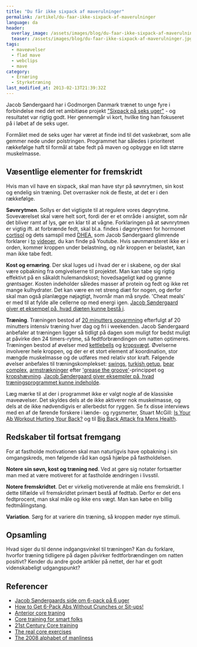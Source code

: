 ```yaml
---
title: "Du får ikke sixpack af maverulninger"
permalink: /artikel/du-faar-ikke-sixpack-af-maverulninger
language: da
header:
  overlay_image: /assets/images/blog/du-faar-ikke-sixpack-af-maverulninger.jpg
  teaser: /assets/images/blog/du-faar-ikke-sixpack-af-maverulninger.jpg
tags:
  - maveøvelser
  - flad mave
  - webclips
  - mave
category:
  - Ernæring
  - Styrketræning
last_modified_at: 2013-02-13T21:39:32Z
---
```


Jacob Søndergaard har i Godmorgen Danmark trænet to unge fyre i forbindelse med det ret ambitiøse projekt ["Sixpack på seks uger"](http://www.jacobsondergaard.dk/sixpack-pa-6-uger/) - og resultatet var rigtig godt. Her gennemgår vi kort, hvilke ting han fokuseret på i løbet af de seks uger.

Formålet med de seks uger har været at finde ind til det vaskebræt, som alle gemmer nede under polstringen. Programmet har således i prioriteret rækkefølge haft til formål at tabe fedt på maven og opbygge en lidt større muskelmasse.

Væsentlige elementer for fremskridt
-----------------------------------

Hvis man vil have en sixpack, skal man have styr på søvnrytmen, sin kost og endelig sin træning. Det overrasker nok de fleste, at det er i den rækkefølge.

**Søvnrytmen**. Sollys er det vigtigste til at regulere vores døgnrytme. Soveværelset skal være helt sort, fordi der er et område i ansigtet, som når det bliver ramt af lys, gør en klar til at vågne. Forklaringen på at søvnrytmen er vigtig ift. at forbrænde fedt, skal bl.a. findes i døgnrytmen for hormonet [cortisol](http://www.jacobsondergaard.dk/2011/07/11/sixpack-pa-6-uger-dag-1-kom-sovende-til-en-sixpack/) og dets samspil med [DHEA](http://www.jacobsondergaard.dk/2011/07/14/kom-sovende-til-en-sixpack-del-2/), som Jacob Søndergaard glimrende forklarer i [to](http://www.jacobsondergaard.dk/2011/07/11/sixpack-pa-6-uger-dag-1-kom-sovende-til-en-sixpack/) [videoer](http://www.jacobsondergaard.dk/2011/07/14/kom-sovende-til-en-sixpack-del-2/), du kan finde på Youtube. Hvis søvnmønsteret ikke er i orden, kommer kroppen under belastning, og når kroppen er belastet, kan man ikke tabe fedt.

**Kost og ernæring**. Der skal luges ud i hvad der er i skabene, og der skal være opbakning fra omgivelserne til projektet. Man kan tabe sig rigtig effektivt på en såkaldt hulemandskost; hovedsageligt kød og grønne grøntsager. Kosten indeholder således masser af protein og fedt og ikke ret mange kulhydrater. Det kan være en ret streng diæt for nogen, og derfor skal man også planlægge nøjagtigt, hvornår man må snyde. 'Cheat meals' er med til at fylde alle cellerne op med energi igen. [Jacob Søndergaard giver et eksempel på, hvad diæten kunne bestå i](http://www.jacobsondergaard.dk/sixpack-pa-6-uger/ernaering/).

**Træning**. Træningen bestod af [20 minutters opvarmning](http://www.jacobsondergaard.dk/sixpack-pa-6-uger/traening/opvarmning/) efterfulgt af 20 minutters intensiv træning hver dag og fri i weekenden. Jacob Søndergaard anbefaler at træningen ligger så tidligt på dagen som muligt for bedst muligt at påvirke den 24 timers-rytme, så fedtforbrændingen om natten optimeres. Træningen bestod af øvelser med [kettlebells](/artikel/hvordan-traener-man-med-kettlebells) og [kropsvægt](/artikel/traening-med-kropsvaegt). Øvelserne involverer hele kroppen, og der er et stort element af koordination, stor mængde muskelmasse og de udføres med relativ stor kraft. Følgende øvelser anbefales til træningskomplekset: [swings](/oevelse/tohaandssving), [turkish getup](/oevelse/turkish-getup), [bear complex](http://www.jacobsondergaard.dk/2011/07/27/kettlebell-bear-complex-tip-1/), [armstrækninger](/oevelse/armstraekker) efter ['grease the groove'](/artikel/jeg-vil-tage-mange-armstraekninger)-princippet og [kropshævning](/oevelse/pullup). [Jacob Søndergaard giver eksempler på, hvad træningsprogrammet kunne indeholde](http://www.jacobsondergaard.dk/sixpack-pa-6-uger/traening/video-af-getups-swings/).

Læg mærke til at der i programmet ikke er valgt nogle af de klassiske maveøvelser. Det skyldes dels at de ikke aktiverer nok muskelmasse, og dels at de ikke nødvendigvis er allerbedst for ryggen. Se fx disse interviews med en af de førende forskere i lænde- og rygsmerter, Stuart McGill: [Is Your Ab Workout Hurting Your Back?](http://well.blogs.nytimes.com/2009/06/17/core-myths/?em) og til [Big Back Attack fra Mens Health](http://www.menshealth.com/cda/article.do?site=menshealth&channel=health&category=back.pain&conitem=c6f999edbbbd201099edbbbd2010cfe793cd____).

Redskaber til fortsat fremgang
------------------------------

For at fastholde motivationen skal man naturligvis have opbakning i sin omgangskreds, men følgende råd kan også hjælpe på fastholdelsen.

**Notere sin søvn, kost og træning ned**. Ved at gøre sig notater fortsætter man med at være motiveret for at fastholde ændringen i livsstil.

**Notere fremskridtet**. Det er virkelig motiverende at måle ens fremskridt. I dette tilfælde vil fremskridtet primært bestå af fedttab. Derfor er det ens fedtprocent, man skal måle og ikke ens vægt. Man kan købe en billig fedtmålingstang.

**Variation**. Sørg for at variere din træning, så kroppen møder nye stimuli.

Opsamling
---------

Hvad siger du til denne indgangsvinkel til træningen? Kan du forklare, hvorfor træning tidligere på dagen påvirker fedtforbrændingen om natten positivt? Kender du andre gode artikler på nettet, der har et godt videnskabeligt udgangspunkt?

Referencer
----------

- [Jacob Søndergaards side om 6-pack på 6 uger](http://www.jacobsondergaard.dk/sixpack-pa-6-uger/)
- [How to Get 6-Pack Abs Without Crunches or Sit-ups!](http://www.getprograde.com/blog/how-to-get-6-pack-abs-without-crunches-or-sit-ups/)
- [Anterior core traning](http://www.t-nation.com/free_online_article/sports_body_training_performance/anterior_core_training)
- [Core training for smart folks](http://www.t-nation.com/free_online_article/sports_body_training_performance/core_training_for_smart_folks)
- [21st Century Core training](http://www.t-nation.com/free_online_article/sports_body_training_performance/21st_century_core_training)
- [The real core exercises](http://www.t-nation.com/free_online_article/sports_body_training_performance/the_real_core_exercise)
- [The 2008 alphabet of manliness](https://www.t-nation.com/free_online_article/sports_body_training_performance/the_2008_alphabet_of_manliness)
